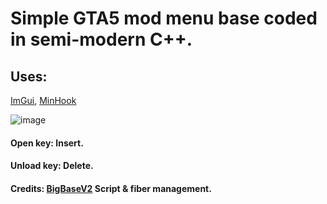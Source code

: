 # Simple GTA5 mod menu base coded in semi-modern C++.
## Uses:
[ImGui](https://github.com/ocornut/imgui), 
[MinHook](https://github.com/TsudaKageyu/minhook)

![image](https://github.com/MarkEcza/syGTABase/assets/85032105/3c305e7d-4fcd-4199-ac70-d3e2548fe5f2)

#### Open key: Insert.
#### Unload key: Delete.

#### Credits: [BigBaseV2](https://github.com/Pocakking/BigBaseV2) Script & fiber management.
